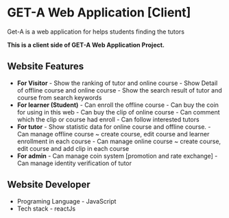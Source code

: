 # GET-A Web Application [Client]
Get-A is a web application for helps students finding the tutors

**This is a client side of GET-A Web Application Project.**

## Website Features
 - **For Visitor**
			- Show the ranking of tutor and online course 
			- Show Detail of offline course and online course
			- Show the search result of tutor and course from search keywords
- **For learner (Student)**
		- Can enroll the offline course
		- Can buy the coin for using in this web 
		- Can buy the clip of online course 
		- Can comment which the clip or course had enroll 
		- Can follow interested tutors 
- **For tutor**
		- Show statistic data for online course and offline course.
		- Can manage offline course ~ create course, edit course and learner enrollment in each course
		- Can manage online course ~  create course, edit course and add clip in each course
- **For admin**
		- Can manage coin system [promotion and rate exchange]
		- Can manage identity verification of tutor 


## Website Developer
 - Programing Language
		 - JavaScript
 - Tech stack
		 - reactJs